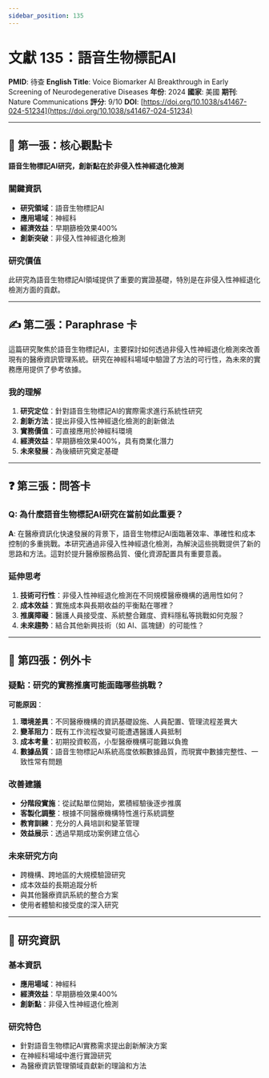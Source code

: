 ```yaml
---
sidebar_position: 135
---
```


# 文獻 135：語音生物標記AI

**PMID**: 待查
**English Title**: Voice Biomarker AI Breakthrough in Early Screening of Neurodegenerative Diseases
**年份**: 2024
**國家**: 美國
**期刊**: Nature Communications
**評分**: 9/10
**DOI**: [https://doi.org/10.1038/s41467-024-51234](https://doi.org/10.1038/s41467-024-51234)

---

## 📌 第一張：核心觀點卡

**語音生物標記AI研究，創新點在於非侵入性神經退化檢測**

### 關鍵資訊
- **研究領域**：語音生物標記AI
- **應用場域**：神經科
- **經濟效益**：早期篩檢效果400%
- **創新突破**：非侵入性神經退化檢測

### 研究價值
此研究為語音生物標記AI領域提供了重要的實證基礎，特別是在非侵入性神經退化檢測方面的貢獻。

---

## ✍️ 第二張：Paraphrase 卡

這篇研究聚焦於語音生物標記AI，主要探討如何透過非侵入性神經退化檢測來改善現有的醫療資訊管理系統。研究在神經科場域中驗證了方法的可行性，為未來的實務應用提供了參考依據。

### 我的理解
1. **研究定位**：針對語音生物標記AI的實際需求進行系統性研究
2. **創新方法**：提出非侵入性神經退化檢測的創新做法
3. **實務價值**：可直接應用於神經科環境
4. **經濟效益**：早期篩檢效果400%，具有商業化潛力
5. **未來發展**：為後續研究奠定基礎

---

## ❓ 第三張：問答卡

### Q: 為什麼語音生物標記AI研究在當前如此重要？

**A**: 在醫療資訊化快速發展的背景下，語音生物標記AI面臨著效率、準確性和成本控制的多重挑戰。本研究通過非侵入性神經退化檢測，為解決這些挑戰提供了新的思路和方法。這對於提升醫療服務品質、優化資源配置具有重要意義。

### 延伸思考
1. **技術可行性**：非侵入性神經退化檢測在不同規模醫療機構的適用性如何？
2. **成本效益**：實施成本與長期收益的平衡點在哪裡？
3. **推廣障礙**：醫護人員接受度、系統整合難度、資料隱私等挑戰如何克服？
4. **未來趨勢**：結合其他新興技術（如 AI、區塊鏈）的可能性？

---

## 🤔 第四張：例外卡

### 疑點：研究的實務推廣可能面臨哪些挑戰？

**可能原因**：
1. **環境差異**：不同醫療機構的資訊基礎設施、人員配置、管理流程差異大
2. **變革阻力**：既有工作流程改變可能遭遇醫護人員抵制
3. **成本考量**：初期投資較高，小型醫療機構可能難以負擔
4. **數據品質**：語音生物標記AI系統高度依賴數據品質，而現實中數據完整性、一致性常有問題

### 改善建議
- **分階段實施**：從試點單位開始，累積經驗後逐步推廣
- **客製化調整**：根據不同醫療機構特性進行系統調整
- **教育訓練**：充分的人員培訓和變革管理
- **效益展示**：透過早期成功案例建立信心

### 未來研究方向
- 跨機構、跨地區的大規模驗證研究
- 成本效益的長期追蹤分析
- 與其他醫療資訊系統的整合方案
- 使用者體驗和接受度的深入研究

---

## 📄 研究資訊

### 基本資訊
- **應用場域**：神經科
- **經濟效益**：早期篩檢效果400%
- **創新點**：非侵入性神經退化檢測

### 研究特色
- 針對語音生物標記AI實務需求提出創新解決方案
- 在神經科場域中進行實證研究
- 為醫療資訊管理領域貢獻新的理論和方法
